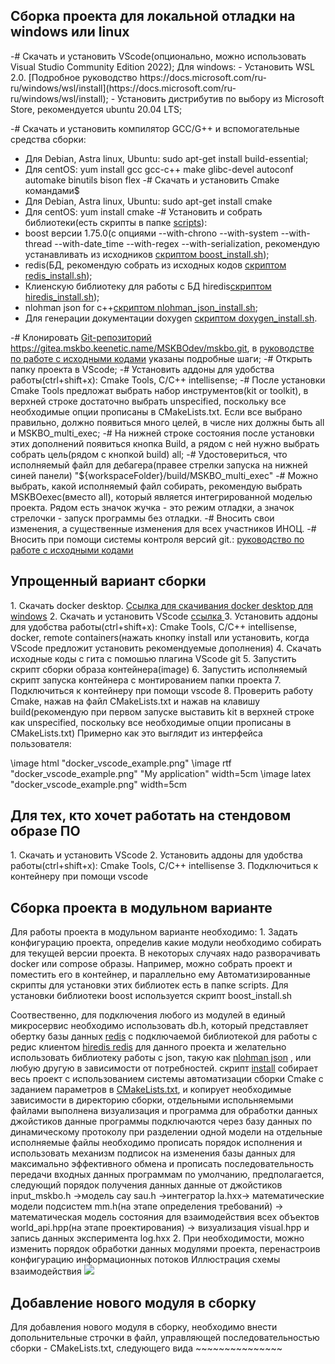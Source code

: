<H2>Сборка проекта для локальной отладки на windows или linux</H2>
-# Скачать и установить VScode(опционально, можно использовать Visual Studio Community Edition 2022);
   Для windows: 
   - Установить WSL 2.0. [Подробное руководство https://docs.microsoft.com/ru-ru/windows/wsl/install](https://docs.microsoft.com/ru-ru/windows/wsl/install);
   - Установить дистрибутив по выбору из Microsoft Store, рекомендуется ubuntu 20.04 LTS;

-# Скачать и установить компилятор GCC/G++ и вспомогательные средства сборки:
   - Для Debian, Astra linux, Ubuntu: sudo apt-get install build-essential;
   - Для centOS: yum install gcc gcc-c++ make glibc-devel autoconf automake binutils bison flex 
-# Скачать и установить Cmake командами$ 
   - Для Debian, Astra linux, Ubuntu: sudo apt-get install cmake
   - Для centOS: yum install cmake
-# Установить и собрать библиотеки(есть скрипты в папке  <a href="../../scripts">scripts</a>):
   - boost версии 1.75.0(с опциями --with-chrono --with-system --with-thread --with-date_time --with-regex --with-serialization, рекомендую устанавливать из исходников <a href="../../scripts/boost_install.sh">скриптом boost_install.sh</a>);
   - redis(БД, рекомендую собрать из исходных кодов <a href="../../scripts/redis_install.sh">скриптом redis_install.sh</a>);
   - Клиенскую библиотеку для работы с БД hiredis<a href="../../scripts/hiredis_install.sh">скриптом hiredis_install.sh</a>);
   - nlohman json for c++<a href="../../scripts/nlohman_json_install.sh">скриптом nlohman_json_install.sh</a>;
   - Для генерации документации doxygen <a href="../../scripts/doxygen_install.sh">скриптом doxygen_install.sh</a>.

-# Клонировать <a href="https://gitea.mskbo.keenetic.name/MSKBOdev/mskbo.git">Git-репозиторий https://gitea.mskbo.keenetic.name/MSKBOdev/mskbo.git</a>, в [руководстве по работе с исходными кодами](HowToCommit.md) указаны подробные шаги;
-# Открыть папку проекта в VScode;
-# Установить аддоны для удобства работы(ctrl+shift+x): Cmake Tools, C/C++ intellisense;
-# После установки Cmake Tools предложат выбрать набор инструментов(kit or toolkit), в верхней строке достаточно выбрать unspecified, поскольку все необходимые опции прописаны в CMakeLists.txt. Если все выбрано правильно, должно появиться много целей, в числе них должны быть all и MSKBO_multi_exec;
-# На нижней строке состояния после установки этих дополнений появиться кнопка Build, а рядом с ней нужно выбрать собрать цель(рядом с кнопкой build) all;
-# Удостовериться, что исполняемый файл для дебагера(правее стрелки запуска на нижней синей панели) "${workspaceFolder}/build/MSKBO_multi_exec"
-# Можно выбрать, какой исполняемый файл собирать, рекомендую выбрать MSKBOexec(вместо all), который является интегрированной моделью проекта. Рядом есть значок жучка - это режим отладки, а значок стрелочки - запуск программы без отладки.
-# Вносить свои изменения, а существенные изменения для всех участников ИНОЦ.
-# Вносить при помощи системы контроля версий git.: [руководство по работе с исходными кодами](HowToCommit.md)

<H2>Упрощенный вариант сборки</H2>
1. Скачать docker desktop. <a href="https://hub.docker.com/editions/community/docker-ce-desktop-windows">Ссылка для скачивания docker desktop для windows</a>
2. Скачать и установить VScode <a href="https://code.visualstudio.com/download">ссылка </a>
3. Установить аддоны для удобства работы(ctrl+shift+x): Cmake Tools, C/C++ intellisense, docker, remote containers(нажать кнопку install или установить, когда VScode предложит установить рекомендуемые дополнения)
4. Скачать исходные коды с гита с помошью плагина VScode git
5. Запустить скрипт сборки образа контейнера(image)
6. Запустить исполняемый скрипт запуска контейнера c монтированием папки проекта
7. Подключиться к контейнеру при помощи vscode
8. Проверить работу Cmake, нажав на файл CMakeLists.txt и нажав на клавишу build(рекомендую при первом запуске выставить kit  в верхней строке как unspecified, поскольку все необходимые опции прописаны в CMakeLists.txt)
Примерно как это выглядит из интерфейса пользователя:<BR>

\image html "docker_vscode_example.png"
\image rtf "docker_vscode_example.png" "My application" width=5cm
\image latex "docker_vscode_example.png" width=5cm 
<BR> 





<H2>Для тех, кто хочет работать на стендовом образе ПО</H2>
1. Скачать и установить VScode
2. Установить аддоны для удобства работы(ctrl+shift+x): Cmake Tools, C/C++ intellisense
3. Подключиться к контейнеру при помощи vscode
<H2>Сборка проекта в модульном варианте</H2>
Для работы проекта в модульном варианте необходимо:
1. Задать конфигурацию проекта, определив какие модули необходимо собирать для текущей версии проекта. В некоторых случаях надо разворачивать docker или compose образы. Например, можно собрать проект и поместить его в контейнер, и параллельно ему 
Автоматизированные скрипты для установки этих библиотек есть в папке scripts. Для установки библиотеки boost используется скрипт boost_install.sh

Cоотвественно, для подключения любого из модулей в единый микросервис
необходимо использовать db.h, который представляет обертку базы данных <a href="https://redis.io/">redis</a> с подключаемой библиотекой для работы с редис клиентом <a href="https://github.com/redis/hiredis">hiredis redis</a> для данного проекта
и желательно использовать библиотеку работы с json, такую как <a href="https://github.com/nlohmann/json">nlohman json</a> , или любую другую в зависимости от потребностей.
скрипт <a href="../../install">install</a> собирает весь проект c использованием системы автоматизации сборки Cmake c заданием параметров в <a href="../../CMakeLists.txt">CMakeLists.txt</a>, и копирует необходимые зависимости в директорию сборки, 
отдельными испольняемыми файлами выполнена визуализация и программа для обработки данных джойстиков
данные программы подключаются через базу данных по динамическому протоколу
при разделении одной модели на отдельные исполняемые файлы 
необходимо прописать порядок исполнения и использовать механизм подписок на изменения базы данных для максимально эффективного обмена
и прописать последовательность передачи входных данных программам
по умолчанию, предполагается, следующий порядок получения данных
данные от джойстиков input_mskbo.h ->модель сау sau.h ->интегратор la.hxx->
математические модели подсистем mm.h(на этапе определения требований) -> математическая модель состояния для взаимодействия всех объектов world_api.hpp(на этапе проектирования) -> визуализация visual.hpp и запись данных эксперимента log.hxx
2. При необходимости, можно изменить порядок обработки данных модулями проекта, перенастроив конфигурацию информационных потоков
Иллюстрация схемы взаимодействия
<IMG SRC="../../data/db_mm_interconnect.jpg"> <BR> 

<H2>Добавление нового модуля в сборку</H2>
Для добавления нового модуля в сборку, необходимо внести допольнительные строчки в файл, управляющей последовательностью сборки - CMakeLists.txt, следующего вида
~~~~~~~~~~~~~~~

~~~~~~~~~~~~~~~